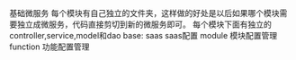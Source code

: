 基础微服务
    每个模块有自己独立的文件夹，这样做的好处是以后如果哪个模块需要独立成微服务，代码直接剪切到新的微服务即可。
    每个模块下面有独立的controller,service,model和dao
    base:
        saas  saas配置
        module 模块配置管理
        function 功能配置管理
    